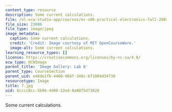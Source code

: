 ```yaml
---
content_type: resource
description: Some current calculations.
file: /ol-ocw-studio-app/courses/ec-s06-practical-electronics-fall-2004/6cccc8cc5b96440022ed8a88f5d73828_7.jpg
file_size: 23006
file_type: image/jpeg
image_metadata:
  caption: Some current calculations.
  credit: 'Credit: Image courtesy of MIT OpenCourseWare.'
  image-alt: Some current calculations.
learning_resource_types: []
license: https://creativecommons.org/licenses/by-nc-sa/4.0/
ocw_type: OCWImage
parent_title: 'Image Gallery: Lab 6'
parent_type: CourseSection
parent_uid: e46de1fb-4408-966f-340c-6f1004d34730
resourcetype: Image
title: 7.jpg
uid: 6cccc8cc-5b96-4400-22ed-8a88f5d73828
---
```

Some current calculations.